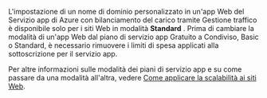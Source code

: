 L'impostazione di un nome di dominio personalizzato in un'app Web del Servizio app di Azure con bilanciamento del carico tramite Gestione traffico è disponibile solo per i siti Web in modalità **Standard** . Prima di cambiare la modalità di un'app Web dal piano di servizio app Gratuito a Condiviso, Basic o Standard, è necessario rimuovere i limiti di spesa applicati alla sottoscrizione per il servizio app. 

Per altre informazioni sulle modalità dei piani di servizio app e su come passare da una modalità all'altra, vedere [Come applicare la scalabilità ai siti Web](../articles/app-service-web/web-sites-scale.md).



<!--HONumber=Nov16_HO3-->


